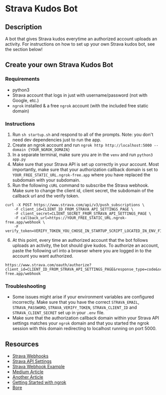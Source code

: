 # Strava Kudos Bot

## Description

A bot that gives Strava kudos everytime an authorized account uploads an activity. For instructions on how to set up your own Strava kudos bot, see the section below!

## Create your own Strava Kudos Bot

### Requirements

-   python3
-   Strava account that logs in just with username/password (not with Google, etc.)
-   `ngrok` installed & a free `ngrok` account (with the included free static domain)

### Instructions

1. Run `sh startup.sh` and respond to all of the prompts. Note: you don't need dev dependencies just to run the app.
2. Create an ngrok account and run `ngrok http http://localhost:5000 --domain {YOUR_NGROK_DOMAIN}`
3. In a separate terminal, make sure you are in the `venv` and run `python3 app.py`
4. Make sure that your Strava API is set up correctly in your account. Most importantly, make sure that your authorization callback domain is set to `YOUR_FREE_STATIC_URL.ngrok-free.app` where you have replaced the subdomain with your subdomain.
5. Run the following `cURL` command to subscribe the Strava webhook. Make sure to change the client id, client secret, the subdomain of the callback url and the verify token.

```
curl -X POST https://www.strava.com/api/v3/push_subscriptions \
    -F client_id=CLIENT_ID_FROM_STRAVA_API_SETTINGS_PAGE \
    -F client_secret=CLIENT_SECRET_FROM_STRAVA_API_SETTINGS_PAGE \
    -F callback_url=https://YOUR_FREE_STATIC_URL.ngrok-free.app/webhook \
    -F verify_token=VERIFY_TOKEN_YOU_CHOSE_IN_STARTUP_SCRIPT_LOCATED_IN_ENV_FILE
```

6. At this point, every time an authorized account that the bot follows uploads an activity, the bot should give kudos. To authorize an account, paste the following url into a browser where you are logged in to the account you want authorized.

```
https://www.strava.com/oauth/authorize?client_id=CLIENT_ID_FROM_STRAVA_API_SETTINGS_PAGE&response_type=code&scope=activity:read_all&redirect_uri=https://YOUR_FREE_STATIC_URL.ngrok-free.app/webhook
```

### Troubleshooting

-   Some issues might arise if your environment variables are configured incorrectly. Make sure that you have the correct `STRAVA_EMAIL`, `STRAVA_PASSWORD`, `STRAVA_VERIFY_TOKEN`, `STRAVA_CLIENT_ID` and `STRAVA_CLIENT_SECRET` set up in your `.env` file.
-   Make sure that the authorization callback domain within your Strava API settings matches your `ngrok` domain and that you started the ngrok session with this domain redirecting to localhost running on port 5000.

## Resources

-   [Strava Webhooks](https://developers.strava.com/docs/webhooks/)
-   [Strava API Settings](https://www.strava.com/settings/api)
-   [Strava Webhook Example](https://developers.strava.com/docs/webhookexample/)
-   [Medium Article](https://medium.com/@eric.l.m.thomas/setting-up-strava-webhooks-e8b825329dc7)
-   [Another Article](https://www.curtiscode.dev/post/project/displaying-strava-stats-using-webhooks/)
-   [Getting Started with ngrok](https://ngrok.com/docs/getting-started/)
-   [Bore](https://github.com/ekzhang/bore)
